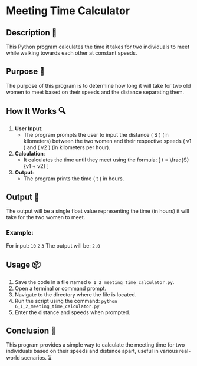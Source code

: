 # Meeting Time Calculator

## Description 📝
This Python program calculates the time it takes for two individuals to meet while walking towards each other at constant speeds.

## Purpose 🎯
The purpose of this program is to determine how long it will take for two old women to meet based on their speeds and the distance separating them.

## How It Works 🔍
1. **User Input**:
   - The program prompts the user to input the distance \( S \) (in kilometers) between the two women and their respective speeds \( v1 \) and \( v2 \) (in kilometers per hour).
2. **Calculation**:
   - It calculates the time until they meet using the formula:
   \[
   t = \frac{S}{v1 + v2}
   \]
3. **Output**:
   - The program prints the time \( t \) in hours.

## Output 📜
The output will be a single float value representing the time (in hours) it will take for the two women to meet.

### Example:
For input: `10` `2` `3`
The output will be: `2.0`

## Usage 📦
1. Save the code in a file named `6_1_2_meeting_time_calculator.py`.
2. Open a terminal or command prompt.
3. Navigate to the directory where the file is located.
4. Run the script using the command:
   `python 6_1_2_meeting_time_calculator.py`
5. Enter the distance and speeds when prompted.

## Conclusion 🚀
This program provides a simple way to calculate the meeting time for two individuals based on their speeds and distance apart, useful in various real-world scenarios.
⏳